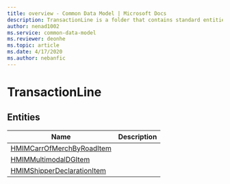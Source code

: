 ```yaml
---
title: overview - Common Data Model | Microsoft Docs
description: TransactionLine is a folder that contains standard entities related to the Common Data Model.
author: nenad1002
ms.service: common-data-model
ms.reviewer: deonhe
ms.topic: article
ms.date: 4/17/2020
ms.author: nebanfic
---
```


# TransactionLine


## Entities

|Name|Description|
|---|---|
|[HMIMCarrOfMerchByRoadItem](HMIMCarrOfMerchByRoadItem.md)||
|[HMIMMultimodalDGItem](HMIMMultimodalDGItem.md)||
|[HMIMShipperDeclarationItem](HMIMShipperDeclarationItem.md)||
